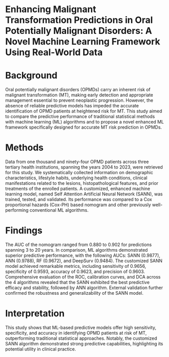 # Enhancing Malignant Transformation Predictions in Oral Potentially Malignant Disorders: A Novel Machine Learning Framework Using Real-World Data
# Background
Oral potentially malignant disorders (OPMDs) carry an inherent risk of malignant transformation (MT), making early detection and appropriate management essential to prevent neoplastic progression. However, the absence of reliable predictive models has impeded the accurate identification of OPMD patients at heightened risk for MT. This study aimed to compare the predictive performance of traditional statistical methods with machine learning (ML) algorithms and to propose a novel enhanced ML framework specifically designed for accurate MT risk prediction in OPMDs.
# Methods
Data from one thousand and ninety-four OPMD patients across three tertiary health institutions, spanning the years 2004 to 2023, were retrieved for this study. We systematically collected information on demographic characteristics, lifestyle habits, underlying health conditions, clinical manifestations related to the lesions, histopathological features, and prior treatments of the enrolled patients. A customized, enhanced machine learning model, named Self Attention Artificial Neural Network (SANN), was trained, tested, and validated. Its performance was compared to a Cox proportional hazards (Cox-PH) based nomogram and other previously well-performing conventional ML algorithms.
# Findings
The AUC of the nomogram ranged from 0.880 to 0.902 for predictions spanning 3 to 20 years. In comparison, ML algorithms demonstrated superior predictive performance, with the following AUCs: SANN (0.9877), ANN (0.9788), RF (0.9672), and DeepSurv (0.9484). The customized SANN model achieved remarkable metrics, including sensitivity of 0.9656, specificity of 0.9593, accuracy of 0.9623, and precision of 0.9603. Comprehensive evaluation of the ROC, calibration curves, and DCA across the 4 algorithms revealed that the SANN exhibited the best predictive efficacy and stability, followed by ANN algorithm. External validation further confirmed the robustness and generalizability of the SANN model.
# Interpretation
This study shows that ML-based predictive models offer high sensitivity, specificity, and accuracy in identifying OPMD patients at risk of MT, outperforming traditional statistical approaches. Notably, the customized SANN algorithm demonstrated strong predictive capabilities, highlighting its potential utility in clinical practice.

